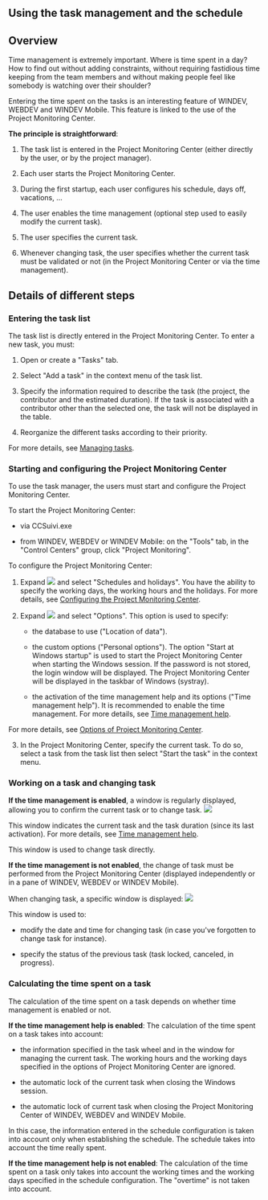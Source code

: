 


## Using the task management and the schedule
			



<a name="NOTE1"></a>
<a name="NOTE1_1"></a>


## Overview
<a name="overview_ELTTEXTE000182"></a>
Time management is extremely important. Where is time spent in a day? How to find out without adding constraints, without requiring fastidious time keeping from the team members and without making people feel like somebody is watching over their shoulder?

Entering the time spent on the tasks is an interesting feature of WINDEV, WEBDEV and WINDEV Mobile. This feature is linked to the use of the Project Monitoring Center.  

**The principle is straightforward**:

1. The task list is entered in the Project Monitoring Center (either directly by the user, or by the project manager).

2. Each user starts the Project Monitoring Center.

3. During the first startup, each user configures his schedule, days off, vacations, ...

4. The user enables the time management (optional step used to easily modify the current task).

5. The user specifies the current task.

6. Whenever changing task, the user specifies whether the current task must be validated or not (in the Project Monitoring Center or via the time management).




<a name="NOTE2"></a>
<a name="NOTE2_1"></a>


## Details of different steps
<a name="details_different_steps_ELTTEXTE000206"></a>


### Entering the task list
<a name="entering_the_task_list_ELTPARAGRAPHE000029"></a>

The task list is directly entered in the Project Monitoring Center. To enter a new task, you must:

1. Open or create a "Tasks" tab.

2. Select "Add a task" in the context menu of the task list.

3. Specify the information required to describe the task (the project, the contributor and the estimated duration). If the task is associated with a contributor other than the selected one, the task will not be displayed in the table.

4. Reorganize the different tasks according to their priority.




For more details, see [Managing tasks](../CCSuivi/3540704.md).
<a name="NOTE2_2"></a>


### Starting and configuring the Project Monitoring Center
<a name="starting_and_configuring_the_project_monitoring_center_ELTPARAGRAPHE000046"></a>

To use the task manager, the users must start and configure the Project Monitoring Center. 

To start the Project Monitoring Center:

- via CCSuivi.exe

- from WINDEV, WEBDEV or WINDEV Mobile: on the "Tools" tab, in the "Control Centers" group, click "Project Monitoring".




To configure the Project Monitoring Center: 

1. Expand ![](https://doc.pcsoft.fr/en-US/images/image.awp?langid=3&name=CC_Suivi_Configuration%20-%20HC%20N%B0001.gif)
 and select "Schedules and holidays". You have the ability to specify the working days, the working hours and the holidays. For more details, see [Configuring the Project Monitoring Center](../CCSuivi/3540706.md).

2. Expand ![](https://doc.pcsoft.fr/en-US/images/image.awp?langid=3&name=CC_Suivi_Configuration%20-%20HC%20N%B0001.gif)
 and select "Options". This option is used to specify:

	- the database to use ("Location of data").

	- the custom options ("Personal options"). The option "Start at Windows startup" is used to start the Project Monitoring Center when starting the Windows session. If the password is not stored, the login window will be displayed. The Project Monitoring Center will be displayed in the taskbar of Windows (systray).

	- the activation of the time management help and its options ("Time management help"). It is recommended to enable the time management. For more details, see [Time management help](../CCSuivi/3540711.md).


 For more details, see [Options of Project Monitoring Center](../CCSuivi/3540710.md).

3. In the Project Monitoring Center, specify the current task. To do so, select a task from the task list then select "Start the task" in the context menu.



<a name="NOTE2_3"></a>


### Working on a task and changing task
<a name="working_task_and_changing_task_ELTPARAGRAPHE000094"></a>

**If the time management is enabled**, a window is regularly displayed, allowing you to confirm the current task or to change task.
![](https://doc.pcsoft.fr/en-US/images/image.awp?langid=3&name=Aide_%E0_la_gestion_du_temps%20-%20HC%20N%B0002%201.gif)


This window indicates the current task and the task duration (since its last activation). For more details, see [Time management help](../CCSuivi/3540711.md).

This window is used to change task directly.

**If the time management is not enabled**, the change of task must be performed from the Project Monitoring Center (displayed independently or in a pane of WINDEV, WEBDEV or WINDEV Mobile).

When changing task, a specific window is displayed: 
![](https://doc.pcsoft.fr/en-US/images/image.awp?langid=3&name=CC_Suivi_Tache%20-%20HC%20N%B0002.gif)


This window is used to:

- modify the date and time for changing task (in case you've forgotten to change task for instance).

- specify the status of the previous task (task locked, canceled, in progress).



<a name="NOTE2_4"></a>


### Calculating the time spent on a task
<a name="calculating_the_time_spent_task_ELTPARAGRAPHE000119"></a>

The calculation of the time spent on a task depends on whether time management is enabled or not.

**If the time management help is enabled**:
The calculation of the time spent on a task takes into account:

- the information specified in the task wheel and in the window for managing the current task. The working hours and the working days specified in the options of Project Monitoring Center are ignored.

- the automatic lock of the current task when closing the Windows session.

- the automatic lock of current task when closing the Project Monitoring Center of WINDEV, WEBDEV and WINDEV Mobile.




In this case, the information entered in the schedule configuration is taken into account only when establishing the schedule. The schedule takes into account the time really spent.

**If the time management help is not enabled**: 
The calculation of the time spent on a task only takes into account the working times and the working days specified in the schedule configuration. The "overtime" is not taken into account.


